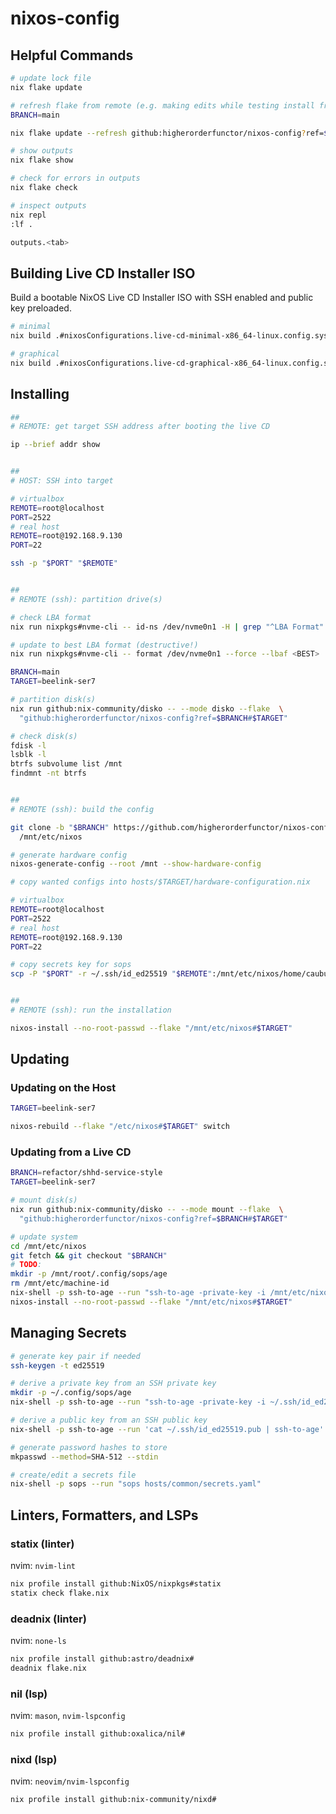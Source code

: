 # nixos-config

## Helpful Commands

```sh
# update lock file
nix flake update

# refresh flake from remote (e.g. making edits while testing install from ISO)
BRANCH=main

nix flake update --refresh github:higherorderfunctor/nixos-config?ref=$BRANCH

# show outputs
nix flake show

# check for errors in outputs
nix flake check

# inspect outputs
nix repl
:lf .

outputs.<tab>
````

## Building Live CD Installer ISO

Build a bootable NixOS Live CD Installer ISO with SSH enabled and public key preloaded.

```sh
# minimal
nix build .#nixosConfigurations.live-cd-minimal-x86_64-linux.config.system.build.isoImage

# graphical
nix build .#nixosConfigurations.live-cd-graphical-x86_64-linux.config.system.build.isoImage
```

## Installing

```sh
##
# REMOTE: get target SSH address after booting the live CD

ip --brief addr show


##
# HOST: SSH into target

# virtualbox
REMOTE=root@localhost
PORT=2522
# real host
REMOTE=root@192.168.9.130
PORT=22

ssh -p "$PORT" "$REMOTE"


##
# REMOTE (ssh): partition drive(s)

# check LBA format
nix run nixpkgs#nvme-cli -- id-ns /dev/nvme0n1 -H | grep "^LBA Format"

# update to best LBA format (destructive!)
nix run nixpkgs#nvme-cli -- format /dev/nvme0n1 --force --lbaf <BEST>

BRANCH=main
TARGET=beelink-ser7

# partition disk(s)
nix run github:nix-community/disko -- --mode disko --flake  \
  "github:higherorderfunctor/nixos-config?ref=$BRANCH#$TARGET"

# check disk(s)
fdisk -l
lsblk -l
btrfs subvolume list /mnt
findmnt -nt btrfs


##
# REMOTE (ssh): build the config

git clone -b "$BRANCH" https://github.com/higherorderfunctor/nixos-config.git \
  /mnt/etc/nixos

# generate hardware config
nixos-generate-config --root /mnt --show-hardware-config

# copy wanted configs into hosts/$TARGET/hardware-configuration.nix

# virtualbox
REMOTE=root@localhost
PORT=2522
# real host
REMOTE=root@192.168.9.130
PORT=22

# copy secrets key for sops
scp -P "$PORT" -r ~/.ssh/id_ed25519 "$REMOTE":/mnt/etc/nixos/home/caubut/id_ed25519


##
# REMOTE (ssh): run the installation

nixos-install --no-root-passwd --flake "/mnt/etc/nixos#$TARGET"
````

## Updating

### Updating on the Host

```sh
TARGET=beelink-ser7

nixos-rebuild --flake "/etc/nixos#$TARGET" switch
```

### Updating from a Live CD

```sh
BRANCH=refactor/shhd-service-style
TARGET=beelink-ser7

# mount disk(s)
nix run github:nix-community/disko -- --mode mount --flake  \
  "github:higherorderfunctor/nixos-config?ref=$BRANCH#$TARGET"

# update system
cd /mnt/etc/nixos
git fetch && git checkout "$BRANCH"
# TODO:
mkdir -p /mnt/root/.config/sops/age
rm /mnt/etc/machine-id
nix-shell -p ssh-to-age --run "ssh-to-age -private-key -i /mnt/etc/nixos/home/caubut/id_ed25519 > /mnt/root/.config/sops/age/keys.txt"
nixos-install --no-root-passwd --flake "/mnt/etc/nixos#$TARGET"
```

## Managing Secrets

```sh
# generate key pair if needed
ssh-keygen -t ed25519

# derive a private key from an SSH private key
mkdir -p ~/.config/sops/age
nix-shell -p ssh-to-age --run "ssh-to-age -private-key -i ~/.ssh/id_ed25519 > ~/.config/sops/age/keys.txt"

# derive a public key from an SSH public key
nix-shell -p ssh-to-age --run 'cat ~/.ssh/id_ed25519.pub | ssh-to-age'

# generate password hashes to store
mkpasswd --method=SHA-512 --stdin

# create/edit a secrets file
nix-shell -p sops --run "sops hosts/common/secrets.yaml"
```

## Linters, Formatters, and LSPs

### statix (linter)

nvim: `nvim-lint`

```sh
nix profile install github:NixOS/nixpkgs#statix
statix check flake.nix
```

### deadnix (linter)

nvim: `none-ls`

```sh
nix profile install github:astro/deadnix#
deadnix flake.nix
```

### nil (lsp)

nvim: `mason`, `nvim-lspconfig`

```sh
nix profile install github:oxalica/nil#
```

### nixd (lsp)

nvim: `neovim/nvim-lspconfig`

```sh
nix profile install github:nix-community/nixd#
```
